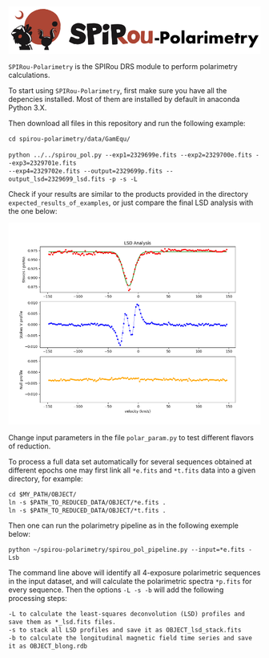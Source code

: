 ![Alt text](Figures/SPIRou-polarimetry.png?raw=true "Title")

`SPIRou-Polarimetry` is the SPIRou DRS module to perform polarimetry calculations.

To start using `SPIRou-Polarimetry`, first make sure you have all the depencies installed. Most of them are installed by default in anaconda Python 3.X.

Then download all files in this repository and run the following example:

```
cd spirou-polarimetry/data/GamEqu/

python ../../spirou_pol.py --exp1=2329699e.fits --exp2=2329700e.fits --exp3=2329701e.fits 
--exp4=2329702e.fits --output=2329699p.fits --output_lsd=2329699_lsd.fits -p -s -L
```

Check if your results are similar to the products provided in the directory `expected_results_of_examples`, or just compare the final LSD analysis with the one below:

![Alt text](Figures/GamEqu_spirou-lsd.png?raw=true "Title")

Change input parameters in the file `polar_param.py` to test different flavors of reduction.

To process a full data set automatically for several sequences obtained at different epochs one may first link all `*e.fits` and `*t.fits` data into a given directory, for example:
```
cd $MY_PATH/OBJECT/
ln -s $PATH_TO_REDUCED_DATA/OBJECT/*e.fits .
ln -s $PATH_TO_REDUCED_DATA/OBJECT/*t.fits .
```

Then one can run the polarimetry pipeline as in the following exemple below:

```
python ~/spirou-polarimetry/spirou_pol_pipeline.py --input=*e.fits -Lsb
```
The command line above will identify all 4-exposure polarimetric sequences in the input dataset, and will calculate the polarimetric spectra `*p.fits` for every sequence. Then the options `-L -s -b` will add the following processing steps:
```
-L to calculate the least-squares deconvolution (LSD) profiles and save them as *_lsd.fits files. 
-s to stack all LSD profiles and save it as OBJECT_lsd_stack.fits 
-b to calculate the longitudinal magnetic field time series and save it as OBJECT_blong.rdb
```




